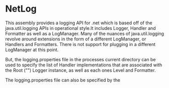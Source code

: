 # NetLog
This assembly provides a logging API for .net which is based off of the java.util.logging APIs in operational style.It includes Logger, Handler and Formatter as well as a LogManager.  Many of the nuances of java.util.logging revolve around extensions in the form of a different LogManager, or Handlers and Formatters. There is not support for plugging in a different LogManager at this point.

But, the logging.properties file in the processes current directory can be used to specify the list of Handler implementations that are associated with the Root ("") Logger instance, as well as each ones Level and Formatter.

The logging.properties file can also be specified by the 
